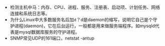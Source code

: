 - 检测主机中马：内存、CPU、进程、服务、注册表、启动项、计划任务、网络连接和系统日志等。
- 为什么Linux中大多数服务名后加`d`？d是daemon的缩写，说明它自己是个守护进程(daemon)，它在后台运行，一般都是用来做服务端程序。如mysqld代表是mysql数据库服务的守护进程。
- SNMP常见UDP的161端口，netstat -antup